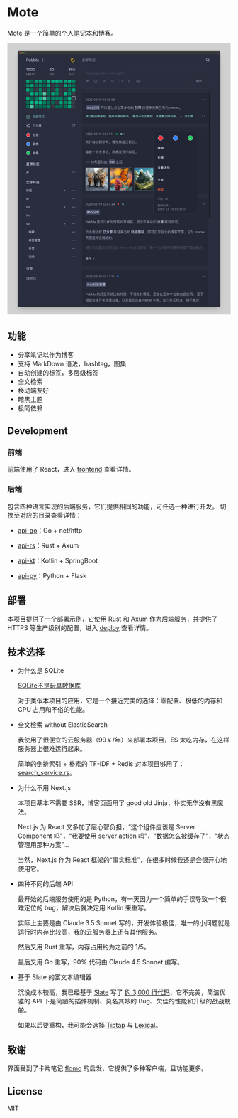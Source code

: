 # Mote

Mote 是一个简单的个人笔记本和博客。

![screenshot](./data/screenshot.png)

## 功能

* 分享笔记以作为博客
* 支持 MarkDown 语法，hashtag，图集
* 自动创建的标签，多层级标签
* 全文检索
* 移动端友好
* 暗黑主题
* 极简依赖

## Development

### 前端

前端使用了 React，进入 [frontend](./frontend) 查看详情。

### 后端

包含四种语言实现的后端服务，它们提供相同的功能，可任选一种进行开发。
切换至对应的目录查看详情：

* [api-go](./api-go)：Go + net/http

* [api-rs](./api-rs)：Rust + Axum

* [api-kt](./api-kt)：Kotlin + SpringBoot

* [api-py](./api-py)：Python + Flask

## 部署

本项目提供了一个部署示例，它使用 Rust 和 Axum 作为后端服务，并提供了 HTTPS 等生产级别的配置，进入 [deploy](./deploy) 查看详情。

## 技术选择

* 为什么是 SQLite

  [SQLite不是玩具数据库](https://antonz.org/sqlite-is-not-a-toy-database/)

  对于类似本项目的应用，它是一个接近完美的选择：零配置、极低的内存和 CPU 占用和不俗的性能。

* 全文检索 without ElasticSearch

  我使用了很便宜的云服务器（99￥/年）来部署本项目，ES 太吃内存，在这样服务器上很难运行起来。

  简单的倒排索引 + 朴素的 TF-IDF + Redis 对本项目够用了：[search_service.rs](./api-rs/src/service/search_service.rs)。

* 为什么不用 Next.js

  本项目基本不需要 SSR，博客页面用了 good old Jinja，朴实无华没有黑魔法。

  Next.js 为 React 又多加了层心智负担，“这个组件应该是 Server Component 吗”，“我要使用 server action 吗”，“数据怎么被缓存了”，“状态管理用那种方案”...

  当然，Next.js 作为 React 框架的“事实标准”，在很多时候我还是会很开心地使用它。

* 四种不同的后端 API

  最开始的后端服务使用的是 Python，有一天因为一个简单的手误导致一个很难定位的 bug，解决后就决定用 Kotlin 来重写。

  实际上主要是由 Claude 3.5 Sonnet 写的，开发体验极佳，唯一的小问题就是运行时内存比较高，我的云服务器上还有其他服务。

  然后又用 Rust 重写，内存占用约为之前的 1/5。
  
  最后又用 Go 重写，90% 代码由 Claude 4.5 Sonnet 编写。

* 基于 Slate 的富文本编辑器

  沉没成本较高，我已经基于 [Slate](https://github.com/ianstormtaylor/slate) 写了 [约 3,000 行代码](frontend/src/components/editor)，它不完美，简洁优雅的 API 下是简陋的插件机制、莫名其妙的 Bug、欠佳的性能和升级的战战兢兢。

  如果以后要重构，我可能会选择 [Tiptap](https://github.com/ueberdosis/tiptap) 与 [Lexical](https://github.com/facebook/lexical)。

## 致谢

界面受到了卡片笔记 [flomo](https://flomoapp.com/) 的启发，它提供了多种客户端，且功能更多。

## License

MIT

